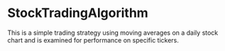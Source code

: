 # StockTradingAlgorithm
This is a simple trading strategy using moving averages on a daily stock chart and is examined for performance on specific tickers.
